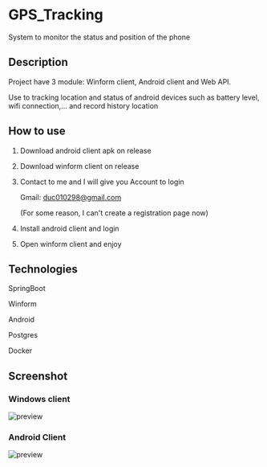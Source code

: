 # GPS_Tracking

System to monitor the status and position of the phone

## Description

Project have 3 module: Winform client, Android client and Web API.

Use to tracking location and status of android devices such as battery level, wifi connection,... and record history location

## How to use

1. Download android client apk on release

2. Download winform client on release

3. Contact to me and I will give you Account to login
    
    Gmail: duc010298@gmail.com
    
    (For some reason, I can't create a registration page now)
    
4. Install android client and login

5. Open winform client and enjoy


## Technologies

  SpringBoot
  
  Winform
  
  Android
  
  Postgres
  
  Docker
  
  ## Screenshot
  
  ### Windows client
  ![preview](https://i.imgur.com/KKEQttf.png)

  ### Android Client
  ![preview](https://i.imgur.com/n3ouVhp.png)
